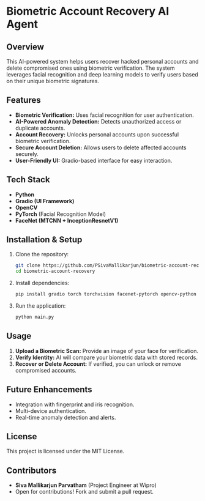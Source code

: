 # Biometric Account Recovery AI Agent

## Overview
This AI-powered system helps users recover hacked personal accounts and delete compromised ones using biometric verification. The system leverages facial recognition and deep learning models to verify users based on their unique biometric signatures.

## Features
- **Biometric Verification:** Uses facial recognition for user authentication.
- **AI-Powered Anomaly Detection:** Detects unauthorized access or duplicate accounts.
- **Account Recovery:** Unlocks personal accounts upon successful biometric verification.
- **Secure Account Deletion:** Allows users to delete affected accounts securely.
- **User-Friendly UI:** Gradio-based interface for easy interaction.

## Tech Stack
- **Python**
- **Gradio (UI Framework)**
- **OpenCV**
- **PyTorch** (Facial Recognition Model)
- **FaceNet (MTCNN + InceptionResnetV1)**

## Installation & Setup
1. Clone the repository:
   ```bash
   git clone https://github.com/PSivaMallikarjun/biometric-account-recovery.git
   cd biometric-account-recovery
   ```
2. Install dependencies:
   ```bash
   pip install gradio torch torchvision facenet-pytorch opencv-python numpy
   ```
3. Run the application:
   ```bash
   python main.py
   ```

## Usage
1. **Upload a Biometric Scan:** Provide an image of your face for verification.
2. **Verify Identity:** AI will compare your biometric data with stored records.
3. **Recover or Delete Account:** If verified, you can unlock or remove compromised accounts.

## Future Enhancements
- Integration with fingerprint and iris recognition.
- Multi-device authentication.
- Real-time anomaly detection and alerts.

## License
This project is licensed under the MIT License.

## Contributors
- **Siva Mallikarjun Parvatham** (Project Engineer at Wipro)
- Open for contributions! Fork and submit a pull request.

